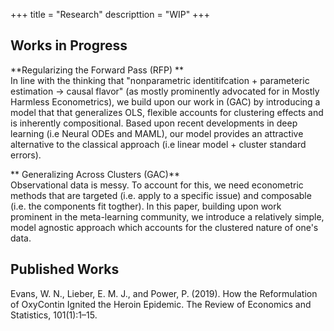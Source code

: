 +++
title = "Research"
descripttion = "WIP"
+++


## Works in Progress 

**Regularizing the Forward Pass (RFP) **\
In line with the thinking that "nonparametric identitifcation + parameteric estimation -> causal flavor" (as mostly prominently advocated for in Mostly Harmless Econometrics), we build upon our work in (GAC) by introducing a model that that generalizes OLS, flexible accounts for clustering effects and is inherently compositional. Based upon recent developments in deep learning (i.e Neural ODEs and MAML), our model provides an attractive alternative to the classical approach (i.e linear model + cluster standard errors).

** Generalizing Across Clusters (GAC)**\
Observational data is messy. To account for this, we need econometric methods that are targeted (i.e. apply to a specific issue) and composable (i.e. the components fit togther). In this paper, building upon work prominent in the meta-learning community, we introduce a relatively simple, model agnostic approach which accounts for the clustered nature of one's data. 

## Published Works 

Evans, W. N., Lieber, E. M. J., and Power, P. (2019). How the Reformulation of OxyContin Ignited
the Heroin Epidemic. The Review of Economics and Statistics, 101(1):1–15.


